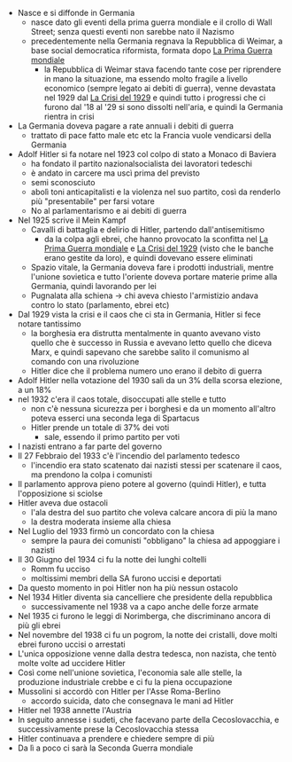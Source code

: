 * Nasce e si diffonde in Germania   
	* nasce dato gli eventi della prima guerra mondiale e il crollo di Wall Street; senza questi eventi non sarebbe nato il Nazismo
	* precedentemente nella Germania regnava la Repubblica di Weimar, a base social democratica riformista, formata dopo [La Prima Guerra mondiale](../La%20Prima%20Guerra%20mondiale/La%20Prima%20Guerra%20mondiale.md) 
		* la Repubblica di Weimar stava facendo tante cose per riprendere in mano la situazione, ma essendo molto fragile a livello economico (sempre legato ai debiti di guerra), venne devastata nel 1929 dal [La Crisi del 1929](../La%20Crisi%20del%201929/La%20Crisi%20del%201929.md) e quindi tutto i progressi che ci furono dal '18 al '29 si sono dissolti nell'aria, e quindi la Germania rientra in crisi
* La Germania doveva pagare a rate annuali i debiti di guerra 
	* trattato di pace fatto male etc etc la Francia vuole vendicarsi della Germania
* Adolf Hitler si fa notare nel 1923 col colpo di stato a Monaco di Baviera
	* ha fondato il partito nazionalsocialista dei lavoratori tedeschi
	* è andato in carcere ma uscì prima del previsto
	* semi sconosciuto
	* abolì toni anticapitalisti e la violenza nel suo partito, così da renderlo più "presentabile" per farsi votare
	* No al parlamentarismo e ai debiti di guerra
* Nel 1925 scrive il Mein Kampf
	* Cavalli di battaglia e delirio di Hitler, partendo dall'antisemitismo
		* da la colpa agli ebrei, che hanno provocato la sconfitta nel [La Prima Guerra mondiale](../La%20Prima%20Guerra%20mondiale/La%20Prima%20Guerra%20mondiale.md) e [La Crisi del 1929](../La%20Crisi%20del%201929/La%20Crisi%20del%201929.md) (visto che le banche erano gestite da loro), e quindi dovevano essere eliminati
	* Spazio vitale, la Germania doveva fare i prodotti industriali, mentre l'unione sovietica e tutto l'oriente doveva portare materie prime alla Germania, quindi lavorando per lei
	* Pugnalata alla schiena -> chi aveva chiesto l'armistizio andava contro lo stato (parlamento, ebrei etc)
* Dal 1929 vista la crisi e il caos che ci sta in Germania, Hitler si fece notare tantissimo
	* la borghesia era distrutta mentalmente in quanto avevano visto quello che è successo in Russia e avevano letto quello che diceva Marx, e quindi sapevano che sarebbe salito il comunismo al comando con una rivoluzione
	* Hitler dice che il problema numero uno erano il debito di guerra
* Adolf Hitler nella votazione del 1930 salì da un 3% della scorsa elezione, a un 18%
* nel 1932 c'era il caos totale, disoccupati alle stelle e tutto 
	* non c'è nessuna sicurezza per i borghesi e da un momento all'altro poteva esserci una seconda lega di Spartacus 
	* Hitler prende un totale di 37% dei voti
		* sale, essendo il primo partito per voti 
* I nazisti entrano a far parte del governo
* Il 27 Febbraio del 1933 c'è l'incendio del parlamento tedesco
	* l'incendio era stato scatenato dai nazisti stessi per scatenare il caos, ma prendono la colpa i comunisti
* Il parlamento approva pieno potere al governo (quindi Hitler), e tutta l'opposizione si sciolse
* Hitler aveva due ostacoli
	* l'ala destra del suo partito che voleva calcare ancora di più la mano
	* la destra moderata insieme alla chiesa
* Nel Luglio del 1933 firmò un concordato con la chiesa
	* sempre la paura dei comunisti "obbligano" la chiesa ad appoggiare i nazisti
* Il 30 Giugno del 1934 ci fu la notte dei lunghi coltelli
	* Romm fu ucciso
	* moltissimi membri della SA furono uccisi e deportati
* Da questo momento in poi Hitler non ha più nessun ostacolo
* Nel 1934 Hitler diventa sia cancelliere che presidente della repubblica
	*   successivamente nel 1938 va a capo anche delle forze armate
* Nel 1935 ci furono le leggi di Norimberga, che discriminano ancora di più gli ebrei
* Nel novembre del 1938 ci fu un pogrom, la notte dei cristalli, dove molti ebrei furono uccisi o arrestati 
* L'unica opposizione venne dalla destra tedesca, non nazista, che tentò molte volte ad uccidere Hitler
* Così come nell'unione sovietica, l'economia sale alle stelle, la produzione industriale crebbe e ci fu la piena occupazione 
* Mussolini si accordò con Hitler per l'Asse Roma-Berlino
	* accordo suicida, dato che consegnava le mani ad Hitler
* Hitler nel 1938 annette l'Austria
* In seguito annesse i sudeti, che facevano parte della Cecoslovacchia, e successivamente prese la Cecoslovacchia stessa
* Hitler continuava a prendere e chiedere sempre di più
* Da lì a poco ci sarà la Seconda Guerra mondiale